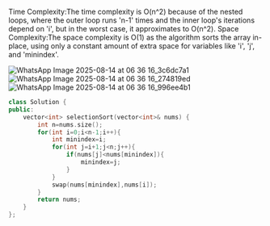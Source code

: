 Time Complexity:The time complexity is O(n^2) because of the nested loops, where the outer loop runs 'n-1' times and the inner loop's iterations depend on 'i', but in the worst case, it approximates to O(n^2).
Space Complexity:The space complexity is O(1) as the algorithm sorts the array in-place, using only a constant amount of extra space for variables like 'i', 'j', and 'minindex'.

![WhatsApp Image 2025-08-14 at 06 36 16_3c6dc7a1](https://github.com/user-attachments/assets/e7ba580f-5e6e-4e68-b553-ff6ca62dfec3)
![WhatsApp Image 2025-08-14 at 06 36 16_274819ed](https://github.com/user-attachments/assets/de28b67a-ba51-4974-b1d5-ac443ae3b694)
![WhatsApp Image 2025-08-14 at 06 36 16_996ee4b1](https://github.com/user-attachments/assets/070d3b05-8d6a-479c-bd52-b82e5d9ac42a)



```cpp
class Solution {
public:
    vector<int> selectionSort(vector<int>& nums) {
        int n=nums.size();
        for(int i=0;i<n-1;i++){
            int minindex=i;
            for(int j=i+1;j<n;j++){
                if(nums[j]<nums[minindex]){
                    minindex=j;
                }
            }
            swap(nums[minindex],nums[i]);
        }
        return nums;
    }
};
